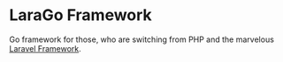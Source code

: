 # LaraGo Framework

Go framework for those, who are switching from PHP and the marvelous [Laravel Framework](https:/laravel.com).

